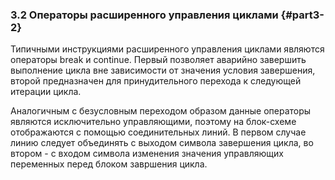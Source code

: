 ### 3.2 Операторы расширенного управления циклами {#part3-2}

Типичными инструкциями расширенного управления циклами являются операторы break и continue. Первый позволяет аварийно завершить выполнение цикла вне зависимости от значения условия завершения, второй предназначен для принудительного перехода к следующей итерации цикла.

Аналогичным с безусловным переходом образом данные операторы являются исключительно управляющими, поэтому на блок-схеме отображаются с помощью соединительных линий. В первом случае линию следует объединять с выходом символа завершения цикла, во втором - с входом символа изменения значения управляющих переменных перед блоком завршения цикла. 
